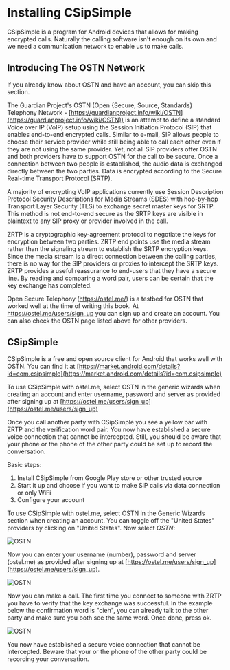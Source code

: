 Installing CSipSimple
=====================

CSipSimple is a program for Android devices that allows for making encrypted calls. Naturally the calling software isn't enough on its own and we need a communication network to enable us to make calls.

Introducing The OSTN Network
----------------------------

If you already know about OSTN and have an account, you can skip this section.

The Guardian Project's OSTN (Open {Secure, Source, Standards} Telephony Network - [https://guardianproject.info/wiki/OSTN](https://guardianproject.info/wiki/OSTN)) is an attempt to define a standard Voice over IP (VoIP) setup using the Session Initiation Protocol (SIP) that enables end-to-end encrypted calls. Similar to e-mail, SIP allows people to choose their service provider while still being able to call each other even if they are not using the same provider. Yet, not all SIP providers offer OSTN and both providers have to support OSTN for the call to be secure. Once a connection between two people is established, the audio data is exchanged directly between the two parties. Data is encrypted according to the Secure Real-time Transport Protocol (SRTP).

A majority of encrypting VoIP applications currently use Session Description Protocol Security Descriptions for Media Streams (SDES) with hop-by-hop Transport Layer Security (TLS) to exchange secret master keys for SRTP. This method is not end-to-end secure as the SRTP keys are visible in plaintext to any SIP proxy or provider involved in the call.

ZRTP is a cryptographic key-agreement protocol to negotiate the keys for encryption between two parties. ZRTP end points use the media stream rather than the signaling stream to establish the SRTP encryption keys. Since the media stream is a direct connection between the calling parties, there is no way for the SIP providers or proxies to intercept the SRTP keys. ZRTP provides a useful reassurance to end-users that they have a secure line. By reading and comparing a word pair, users can be certain that the key exchange has completed.

Open Secure Telephony (https://ostel.me/) is a testbed for OSTN that worked well at the time of writing this book. At https://ostel.me/users/sign_up you can sign up and create an account. You can also check the OSTN page listed above for other providers.

CSipSimple
----------

CSipSimple is a free and open source client for Android that works well with OSTN. You can find it at [https://market.android.com/details?id=com.csipsimple](https://market.android.com/details?id=com.csipsimple)

To use CSipSimple with ostel.me, select OSTN in the generic wizards when creating an account and enter username, password and server as provided after signing up at [https://ostel.me/users/sign_up](https://ostel.me/users/sign_up)

Once you call another party with CSipSimple you see a yellow bar with ZRTP and the verification word pair. You now have established a secure voice connection that cannot be intercepted. Still, you should be aware that your phone or the phone of the other party could be set up to record the conversation.

Basic steps:

 1. Install CSipSimple from Google Play store or other trusted source
 2. Start it up and choose if you want to make SIP calls via data connection or only WiFi
 3. Configure your account

To use CSipSimple with ostel.me, select OSTN in the Generic Wizards section when creating an account. You can toggle off the "United States" providers by clicking on "United States". Now select *OSTN*:

![OSTN](ostn_1.png)

Now you can enter your username (number), password and server (ostel.me) as provided after signing up at [https://ostel.me/users/sign_up](https://ostel.me/users/sign_up).

![OSTN](ostn_2.png)

Now you can make a call. The first time you connect to someone with ZRTP you have to verify that the key exchange was successful. In the example below the confirmation word is "cieh", you can already talk to the other party and make sure you both see the same word. Once done, press ok.

![OSTN](ostn_3.png)

You now have established a secure voice connection that cannot be intercepted. Beware that your or the phone of the other party could be recording your conversation.
